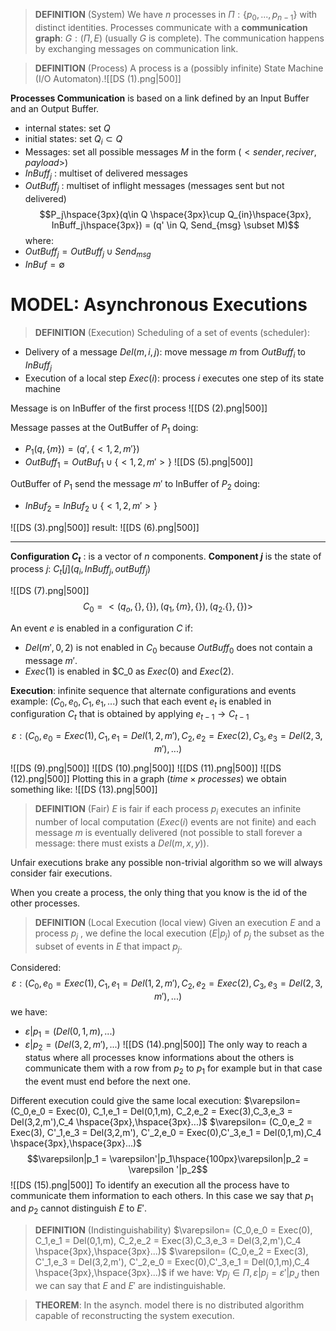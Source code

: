 >**DEFINITION** (System)
>We have $n$ processes in $\Pi: \{p_0,...,p_{n-1}\}$ with distinct identities.
Processes communicate with a **communication graph**: $G:(\Pi, E)$ (usually $G$ is complete).
The communication happens by exchanging messages on communication link.

>**DEFINITION** (Process)
>A process is a (possibly infinite) State Machine (I/O Automaton).![[DS (1).png|500]]

**Processes Communication** is based on a link defined by an Input Buffer and an Output Buffer.
- internal states: set $Q$
- initial states: set $Q_i\subset Q$
- Messages: set all possible messages $M$ in the form ($<sender, reciver,payload>$)
- $InBuff_j$ : multiset of delivered messages
- $OutBuff_j$ : multiset of inflight messages (messages sent but not delivered)
$$P_j\hspace{3px}(q\in Q \hspace{3px}\cup Q_{in}\hspace{3px}, InBuff_j\hspace{3px}) = (q' \in Q, Send_{msg} \subset M)$$
where:
- $OutBuff_j = OutBuff_j \cup Send_{msg}$
- $InBuf = \emptyset$ 
# MODEL: Asynchronous Executions

>**DEFINITION** (Execution)
>Scheduling of a set of events (scheduler):
- Delivery of a message $Del(m,i,j)$: move message $m$ from $OutBuff_i$ to $InBuff_j$
- Execution of a local step $Exec(i)$: process $i$ executes one step of its state machine

Message is on InBuffer of the first process
![[DS (2).png|500]]

Message passes at the OutBuffer of $P_1$ doing:
- $P_1(q,\{m\}) = (q' , \{<1,2,m'\})$
- $OutBuff_1 = OutBuf_1 \cup \{<1,2,m'>\}$ 
![[DS (5).png|500]]

OutBuffer of $P_1$ send the message $m'$ to InBuffer of $P_2$ doing:
- $InBuf_2 = InBuf_2 \cup \{<1,2,m'>\}$

![[DS (3).png|500]]
result:
![[DS (6).png|500]]

****

**Configuration $C_t$** : is a vector of $n$ components.
**Component $j$** is the state of process $j$: $C_t[j](q_i , InBuff_j,outBuff_j)$ 

![[DS (7).png|500]]
$$C_0 = <(q_o ,\{\},\{\}), (q_1, \{m\},\{\}), (q_2.\{\},\{\})>$$

An event $e$ is enabled in a configuration $C$ if:
- $Del(m',0,2)$ is not enabled in $C_0$ because $OutBuff_0$ does not contain a message $m'$.
- $Exec(1)$ is enabled in $C_0 as $Exec(0)$ and $Exec(2)$.

**Execution**: infinite sequence that alternate configurations and events 
example: $(C_0,e_0,C_1,e_1,...)$ such that each event $e_t$ is enabled in configuration $C_t$ that is obtained by applying $e_{t-1} \to C_{t-1}$

$$\varepsilon: (C_0,e_0 = Exec(1), C_1,e_1 = Del(1,2,m'), C_2,e_2 = Exec(2),C_3,e_3 = Del(2,3,m'),...)$$

![[DS (9).png|500]]
![[DS (10).png|500]]
![[DS (11).png|500]]
![[DS (12).png|500]]
Plotting this in a graph $(time\times processes)$ we obtain something like:
![[DS (13).png|500]]

>**DEFINITION** (Fair)
>$E$ is fair if each process $p_i$ executes an infinite number of local computation ($Exec(i)$ events are not finite) and each message $m$ is eventually delivered (not possible to stall forever a message: there must exists a $Del(m,x,y)$).

Unfair executions brake any possible non-trivial algorithm so we will always consider fair executions.

When you create a process, the only thing that you know is the id of the other processes.

>**DEFINITION** (Local Execution (local view)
Given an execution $E$ and a process $p_j$ , we define the local execution $(E|p_j)$ of $p_j$ the subset as the subset of events in $E$ that impact $p_j$.

Considered: $$\varepsilon: (C_0,e_0 = Exec(1), C_1,e_1 = Del(1,2,m'), C_2,e_2 = Exec(2),C_3,e_3 = Del(2,3,m'),...)$$
we have:
- $\varepsilon|p_1 = (Del(0,1,m),...)$
- $\varepsilon|p_2 = (Del(3,2,m'),...)$
![[DS (14).png|500]]
The only way to reach a status where all processes know informations about the others is communicate them with a row from $p_2$ to $p_1$ for example but in that case the event must end before the next one.

Different execution could give the same local execution:
$\varepsilon= (C_0,e_0 = Exec(0), C_1,e_1 = Del(0,1,m), C_2,e_2 = Exec(3),C_3,e_3 = Del(3,2,m'),C_4 \hspace{3px},\hspace{3px}...)$
$\varepsilon= (C_0,e_2 = Exec(3), C'_1,e_3 = Del(3,2,m'), C'_2,e_0 = Exec(0),C'_3,e_1 = Del(0,1,m),C_4 \hspace{3px},\hspace{3px}...)$
$$\varepsilon|p_1 = \varepsilon'|p_1\hspace{100px}\varepsilon|p_2 = \varepsilon '|p_2$$
![[DS (15).png|500]]
To identify an execution all the process have to communicate them information to each others.
In this case we say that $p_1$ and $p_2$ cannot distinguish $E$ to $E'$.

>**DEFINITION** (Indistinguishability) 
>$\varepsilon= (C_0,e_0 = Exec(0), C_1,e_1 = Del(0,1,m), C_2,e_2 = Exec(3),C_3,e_3 = Del(3,2,m'),C_4 \hspace{3px},\hspace{3px}...)$
$\varepsilon= (C_0,e_2 = Exec(3), C'_1,e_3 = Del(3,2,m'), C'_2,e_0 = Exec(0),C'_3,e_1 = Del(0,1,m),C_4 \hspace{3px},\hspace{3px}...)$
if we have:
$\forall p_j \in \Pi , \varepsilon|p_j = \varepsilon '|p_J$
then we can say that $E$ and $E'$ are indistinguishable.

>**THEOREM**:
>In the asynch. model there is no distributed algorithm capable of reconstructing the system execution.